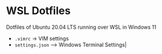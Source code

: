 # WSL Dotfiles

Dotfiles of Ubuntu 20.04 LTS running over WSL in Windows 11

- `.vimrc` -> VIM settings
- `settings.json` --> Windows Terminal Settings|
